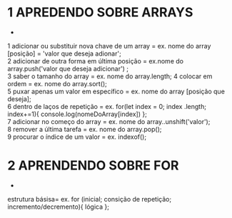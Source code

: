 # 1 APREDENDO SOBRE ARRAYS
-  

1 adicionar ou substituir nova chave de um array = ex. nome do array [posição] = 'valor que deseja adionar';  
2 adicionar de outra forma em última posição = ex.nome do array.push('valor que deseja adicionar') ;  
3 saber o tamanho do array = ex. nome do array.length;
4 colocar em ordem = ex. nome do array.sort();  
5 puxar apenas um valor em específico = ex. nome do array [posição que deseja];  
6 dentro de laços de repetição = ex. 
for(let index = 0; index <nomeDoArray>.length; index+=1){
    console.log(nomeDoArray[index])
};  
7 adicionar no começo do array = ex. nome do array..unshift('valor');  
8 remover a última tarefa = ex. nome do array.pop();  
9 procurar o índice de um valor = ex. indexof();  
  
# 2 APRENDENDO SOBRE FOR
-  
estrutura básisa= ex. for (inicial; consição de repetição; incremento/decremento){
lógica
};  

